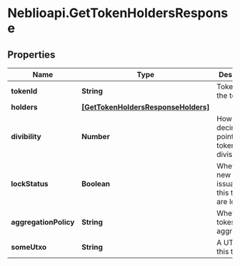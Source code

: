# Neblioapi.GetTokenHoldersResponse

## Properties
Name | Type | Description | Notes
------------ | ------------- | ------------- | -------------
**tokenId** | **String** | TokenId of the token | [optional] 
**holders** | [**[GetTokenHoldersResponseHolders]**](GetTokenHoldersResponseHolders.md) |  | [optional] 
**divibility** | **Number** | How many decimal points the token is divisble to | [optional] 
**lockStatus** | **Boolean** | Whether new issuances of this token are locked | [optional] 
**aggregationPolicy** | **String** | Whether the tokesn are aggregatable | [optional] 
**someUtxo** | **String** | A UTXO of this token | [optional] 


